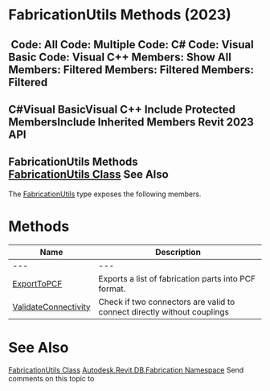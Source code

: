 # FabricationUtils Methods (2023)

﻿
 Code: All Code: Multiple Code: C# Code: Visual Basic Code: Visual C++  Members: Show All Members: Filtered Members: Filtered Members: Filtered   
---  
C#Visual BasicVisual C++
Include Protected MembersInclude Inherited Members
Revit 2023 API  
---  
FabricationUtils Methods  
[FabricationUtils Class](f7bafc3d-3697-e591-ebec-e7ca643422f9.md "FabricationUtils Class") See Also  
---  
The [FabricationUtils](f7bafc3d-3697-e591-ebec-e7ca643422f9.md "FabricationUtils Class") type exposes the following members.
# Methods
| Name | Description |
| --- | --- |
| --- | --- | --- |
| [ExportToPCF](99c52e0d-4cac-c753-ff9b-35554f6454fd.md "ExportToPCF Method") | Exports a list of fabrication parts into PCF format. |
| [ValidateConnectivity](22945910-13a4-38dc-5c63-01aedf362000.md "ValidateConnectivity Method") | Check if two connectors are valid to connect directly without couplings |

# See Also
[FabricationUtils Class](f7bafc3d-3697-e591-ebec-e7ca643422f9.md "FabricationUtils Class")
[Autodesk.Revit.DB.Fabrication Namespace](49e74a25-7ea1-efa6-548a-a3c3d0655e43.md "Autodesk.Revit.DB.Fabrication Namespace")
Send comments on this topic to 